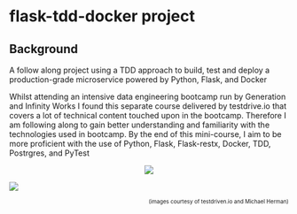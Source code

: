 # flask-tdd-docker project

## Background
A follow along project using a TDD approach to build, test and deploy a production-grade microservice powered by Python, Flask, and Docker 

Whilst attending an intensive data engineering bootcamp run by Generation and Infinity Works I found this separate course delivered by testdrive.io that covers a lot of 
technical content touched upon in the bootcamp. Therefore I am following along to gain better understanding and familiarity with the technologies used in bootcamp.
By the end of this mini-course, I aim to be more proficient with the use of Python, Flask, Flask-restx, Docker, TDD, Postrgres, and PyTest
<p align="center">
<img src=https://user-images.githubusercontent.com/115237595/208463724-4579a262-5ef5-4f4b-8947-ca6b6ff22013.png>
</p>
<p align="centre">
<img src=https://user-images.githubusercontent.com/115237595/208463878-ed1ad73b-9b11-45ac-93fc-4df65dc3835c.png>
</p>
<p align="right">
<sup><sub>(images courtesy of testdriven.io and Michael Herman)</sub></sup>
</p>
